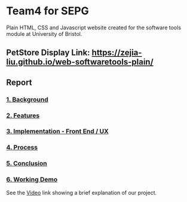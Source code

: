 # Team4 for SEPG
  
Plain HTML, CSS and Javascript  website created for the software tools module at University of Bristol.
## PetStore Display Link: https://zejia-liu.github.io/web-softwaretools-plain/

## **Report**

### [1. Background](report/Introduction.md)


### [2. Features](report/BackgroundandMotivation.md)


### [3. Implementation - Front End / UX](report/Implementation.md)


### [4. Process](report/UXDesign.md)


### [5. Conclusion](report/sprints&ProjectManagement.md)


### [6. Working Demo](report/Evaluation.md)

See the [Video](https://) link showing a brief explanation of our project. 